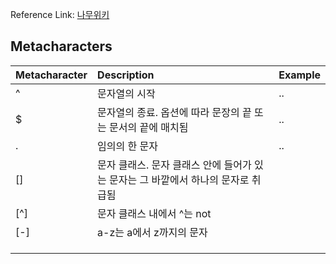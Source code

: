 Reference Link: [나무위키](https://namu.wiki/w/%EC%A0%95%EA%B7%9C%20%ED%91%9C%ED%98%84%EC%8B%9D?from=%EC%A0%95%EA%B7%9C%ED%91%9C%ED%98%84%EC%8B%9D)

## Metacharacters
|Metacharacter|Description|Example|
|---|:---|:---|
|^|문자열의 시작|..|
|$|문자열의 종료. 옵션에 따라 문장의 끝 또는 문서의 끝에 매치됨|..|
|.|임의의 한 문자|..|
|[]|문자 클래스. 문자 클래스 안에 들어가 있는 문자는 그 바깥에서 하나의 문자로 취급됨||
|[^]|문자 클래스 내에서 ^는 not||
|[-]|a-z는 a에서 z까지의 문자||
||||
||||
||||
